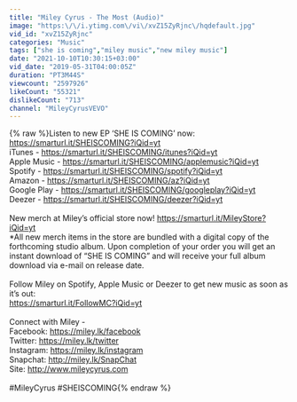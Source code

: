 ```yaml
---
title: "Miley Cyrus - The Most (Audio)"
image: "https:\/\/i.ytimg.com\/vi\/xvZ15ZyRjnc\/hqdefault.jpg"
vid_id: "xvZ15ZyRjnc"
categories: "Music"
tags: ["she is coming","miley music","new miley music"]
date: "2021-10-10T10:30:15+03:00"
vid_date: "2019-05-31T04:00:05Z"
duration: "PT3M44S"
viewcount: "2597926"
likeCount: "55321"
dislikeCount: "713"
channel: "MileyCyrusVEVO"
---
```

{% raw %}Listen to new EP ‘SHE IS COMING’ now: <a rel="nofollow" target="blank" href="https://smarturl.it/SHEISCOMING?iQid=yt">https://smarturl.it/SHEISCOMING?iQid=yt</a><br />iTunes - <a rel="nofollow" target="blank" href="https://smarturl.it/SHEISCOMING/itunes?iQid=yt">https://smarturl.it/SHEISCOMING/itunes?iQid=yt</a><br />Apple Music - <a rel="nofollow" target="blank" href="https://smarturl.it/SHEISCOMING/applemusic?iQid=yt">https://smarturl.it/SHEISCOMING/applemusic?iQid=yt</a><br />Spotify - <a rel="nofollow" target="blank" href="https://smarturl.it/SHEISCOMING/spotify?iQid=yt">https://smarturl.it/SHEISCOMING/spotify?iQid=yt</a><br />Amazon - <a rel="nofollow" target="blank" href="https://smarturl.it/SHEISCOMING/az?iQid=yt">https://smarturl.it/SHEISCOMING/az?iQid=yt</a><br />Google Play - <a rel="nofollow" target="blank" href="https://smarturl.it/SHEISCOMING/googleplay?iQid=yt">https://smarturl.it/SHEISCOMING/googleplay?iQid=yt</a><br />Deezer - <a rel="nofollow" target="blank" href="https://smarturl.it/SHEISCOMING/deezer?iQid=yt">https://smarturl.it/SHEISCOMING/deezer?iQid=yt</a><br /> <br />New merch at Miley’s official store now! <a rel="nofollow" target="blank" href="https://smarturl.it/MileyStore?iQid=yt">https://smarturl.it/MileyStore?iQid=yt</a><br />*All new merch items in the store are bundled with a digital copy of the forthcoming studio album. Upon completion of your order you will get an instant download of “SHE IS COMING” and will receive your full album download via e-mail on release date.<br /> <br />Follow Miley on Spotify, Apple Music or Deezer to get new music as soon as it’s out:<br /><a rel="nofollow" target="blank" href="https://smarturl.it/FollowMC?iQid=yt">https://smarturl.it/FollowMC?iQid=yt</a><br /> <br />Connect with Miley -<br />Facebook: <a rel="nofollow" target="blank" href="https://miley.lk/facebook">https://miley.lk/facebook</a><br />Twitter: <a rel="nofollow" target="blank" href="https://miley.lk/twitter">https://miley.lk/twitter</a><br />Instagram: <a rel="nofollow" target="blank" href="https://miley.lk/instagram">https://miley.lk/instagram</a><br />Snapchat: <a rel="nofollow" target="blank" href="http://miley.lk/SnapChat">http://miley.lk/SnapChat</a><br />Site: <a rel="nofollow" target="blank" href="http://www.mileycyrus.com">http://www.mileycyrus.com</a><br /> <br />#MileyCyrus #SHEISCOMING{% endraw %}
